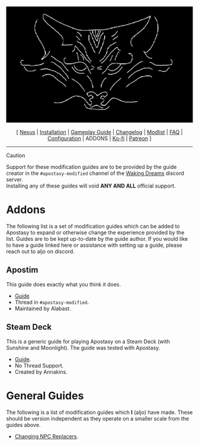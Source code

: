 ![](https://raw.githubusercontent.com/Oghma-Infinium/Apostasy/main/images/Banner.png)

<p align="center">
  [ <a href="https://www.nexusmods.com/skyrimspecialedition/mods/118893">Nexus</a> |
  <a href="https://github.com/Oghma-Infinium/Apostasy/blob/main/README.md">Installation</a> |
  <a href="https://github.com/Oghma-Infinium/Apostasy/blob/main/GAMEPLAY.md">Gameplay Guide</a> |
  <a href="https://github.com/Oghma-Infinium/Apostasy/blob/main/CHANGELOG.md">Changelog</a> |
  <a href="https://loadorderlibrary.com/lists/apostasy">Modlist</a> |
  <a href="https://github.com/Oghma-Infinium/Apostasy/blob/main/Documentation/FAQ.md">FAQ</a> |
  <a href="https://github.com/Oghma-Infinium/Apostasy/blob/main/Documentation/CONFIG.md">Configuration</a> |
  ADDONS |
  <a href="https://ko-fi.com/aljoxo">Ko-fi</a> | 
  <a href="https://www.patreon.com/aljoxo">Patreon</a> ]
</p>

---

>[!CAUTION]
>Support for these modification guides are to be provided by the guide creator in the `#apostasy-modified` channel of the [Waking Dreams](https://discord.gg/4WwqfK5yHg) discord server.   
>Installing any of these guides will void **ANY AND ALL** official support.

# Addons

The following list is a set of modification guides which can be added to Apostasy to expand or otherwise change the experience provided by the list. Guides are to be kept up-to-date by the guide author. If you would like to have a guide linked here or assistance with setting up a guide, please reach out to aljo on discord.

## Apostim

This guide does exactly what you think it does.
 - [Guide](https://github.com/AlabastTheSane/Fuckaroundfindout/blob/main/Apostim.md)
 - Thread in `#apostasy-modified`.
 - Maintained by Alabast.


## Steam Deck

This is a generic guide for playing Apostasy on a Steam Deck (with Sunshine and Moonlight). The guide was tested with Apostasy.
 - [Guide](https://github.com/annakins/Skyrim/blob/main/SteamDeck.md).
 - No Thread Support.
 - Created by Annakins.

# General Guides

The following is a list of modification guides which **I** (aljo) have made. These should be version independent as they operate on a smaller scale from the guides above.
 - [Changing NPC Replacers](https://www.youtube.com/watch?v=RsT7xquG5QA).